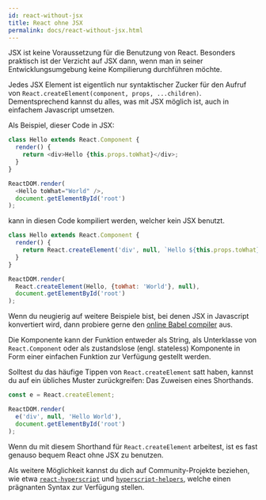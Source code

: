```yaml
---
id: react-without-jsx
title: React ohne JSX
permalink: docs/react-without-jsx.html
---
```


JSX ist keine Voraussetzung für die Benutzung von React. Besonders praktisch ist der Verzicht auf JSX dann, wenn man in seiner Entwicklungsumgebung keine Kompilierung durchführen möchte.

Jedes JSX Element ist eigentlich nur syntaktischer Zucker für den Aufruf von `React.createElement(component, props, ...children)`. Dementsprechend kannst du alles, was mit JSX möglich ist, auch in einfachem Javascript umsetzen.

Als Beispiel, dieser Code in JSX:

```js
class Hello extends React.Component {
  render() {
    return <div>Hello {this.props.toWhat}</div>;
  }
}

ReactDOM.render(
  <Hello toWhat="World" />,
  document.getElementById('root')
);
```

kann in diesen Code kompiliert werden, welcher kein JSX benutzt.

```js
class Hello extends React.Component {
  render() {
    return React.createElement('div', null, `Hello ${this.props.toWhat}`);
  }
}

ReactDOM.render(
  React.createElement(Hello, {toWhat: 'World'}, null),
  document.getElementById('root')
);
```

Wenn du neugierig auf weitere Beispiele bist, bei denen JSX in Javascript konvertiert wird, dann probiere gerne den [online Babel compiler](babel://jsx-simple-example) aus.

Die Komponente kann der Funktion entweder als String, als Unterklasse von `React.Component` oder als zustandslose (engl. stateless) Komponente in Form einer einfachen Funktion zur Verfügung gestellt werden.

Solltest du das häufige Tippen von `React.createElement` satt haben, kannst du auf ein übliches Muster zurückgreifen: Das Zuweisen eines Shorthands. 

```js
const e = React.createElement;

ReactDOM.render(
  e('div', null, 'Hello World'),
  document.getElementById('root')
);
```

Wenn du mit diesem Shorthand für `React.createElement` arbeitest, ist es fast genauso bequem React ohne JSX zu benutzen.

Als weitere Möglichkeit kannst du dich auf Community-Projekte beziehen, wie etwa [`react-hyperscript`](https://github.com/mlmorg/react-hyperscript) und [`hyperscript-helpers`](https://github.com/ohanhi/hyperscript-helpers), welche einen prägnanten Syntax zur Verfügung stellen. 

